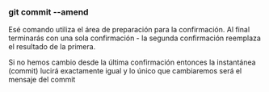 ### git commit --amend
Esé comando utiliza el área de preparación para la confirmación.
Al final terminarás con una sola confirmación - la segunda confirmación reemplaza el resultado de la primera.

Si no hemos cambio desde la última confirmación entonces la instantánea (commit) lucirá exactamente igual y lo único que cambiaremos será el mensaje del commit